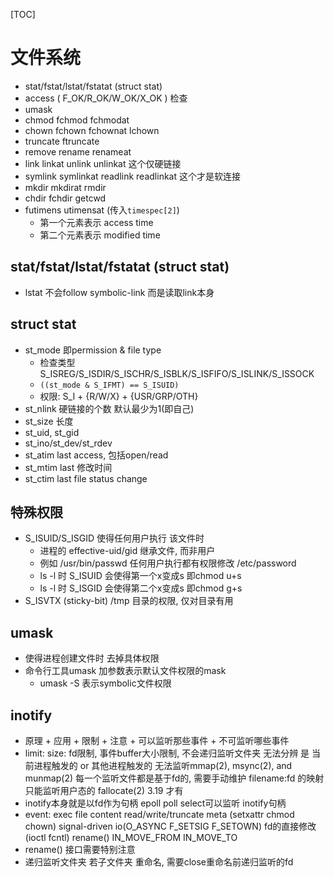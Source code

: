 [TOC]
# 文件系统
+ stat/fstat/lstat/fstatat (struct stat)
+ access ( F_OK/R_OK/W_OK/X_OK ) 检查
+ umask
+ chmod fchmod fchmodat
+ chown fchown fchownat lchown
+ truncate ftruncate
+ remove rename renameat
+ link linkat unlink unlinkat 这个仅硬链接
+ symlink symlinkat readlink readlinkat 这个才是软连接
+ mkdir mkdirat rmdir
+ chdir fchdir getcwd
+ futimens utimensat (传入`timespec[2]`)
    + 第一个元素表示 access time
    + 第二个元素表示 modified time

## stat/fstat/lstat/fstatat (struct stat)
+ lstat 不会follow symbolic-link 而是读取link本身
## struct stat
+ st_mode   即permission & file type
    + 检查类型 S_ISREG/S_ISDIR/S_ISCHR/S_ISBLK/S_ISFIFO/S_ISLINK/S_ISSOCK
    + `((st_mode & S_IFMT) == S_ISUID)`
    + 权限: S_I + {R/W/X} + {USR/GRP/OTH}
+ st_nlink  硬链接的个数 默认最少为1(即自己)
+ st_size   长度
+ st_uid, st_gid
+ st_ino/st_dev/st_rdev
+ st_atim   last access, 包括open/read
+ st_mtim   last 修改时间
+ st_ctim   last file status change
## 特殊权限
+ S_ISUID/S_ISGID 使得任何用户执行 该文件时
    + 进程的 effective-uid/gid 继承文件, 而非用户
    + 例如 /usr/bin/passwd 任何用户执行都有权限修改 /etc/password
    + ls -l 时 S_ISUID 会使得第一个x变成s 即chmod u+s
    + ls -l 时 S_ISGID 会使得第二个x变成s 即chmod g+s
+ S_ISVTX (sticky-bit) /tmp 目录的权限, 仅对目录有用

## umask 
+ 使得进程创建文件时 去掉具体权限
+ 命令行工具umask 加参数表示默认文件权限的mask
    + umask -S 表示symbolic文件权限

## inotify
+ 原理 + 应用 + 限制 + 注意 + 可以监听那些事件 + 不可监听哪些事件
+ limit: 
  size: fd限制, 事件buffer大小限制, 不会递归监听文件夹
  无法分辨 是 当前进程触发的 or 其他进程触发的
  无法监听mmap(2), msync(2), and munmap(2)
  每一个监听文件都是基于fd的, 需要手动维护 filename:fd 的映射
  只能监听用户态的
  fallocate(2) 3.19 才有
+ inotify本身就是以fd作为句柄
  epoll poll select可以监听 inotify句柄
+ event:
  exec
  file content read/write/truncate
  meta (setxattr chmod chown)
  signal-driven io(O_ASYNC F_SETSIG F_SETOWN)
  fd的直接修改 (ioctl fcntl)
  rename() IN_MOVE_FROM IN_MOVE_TO
+ rename() 接口需要特别注意
+ 递归监听文件夹
  若子文件夹 重命名, 需要close重命名前递归监听的fd